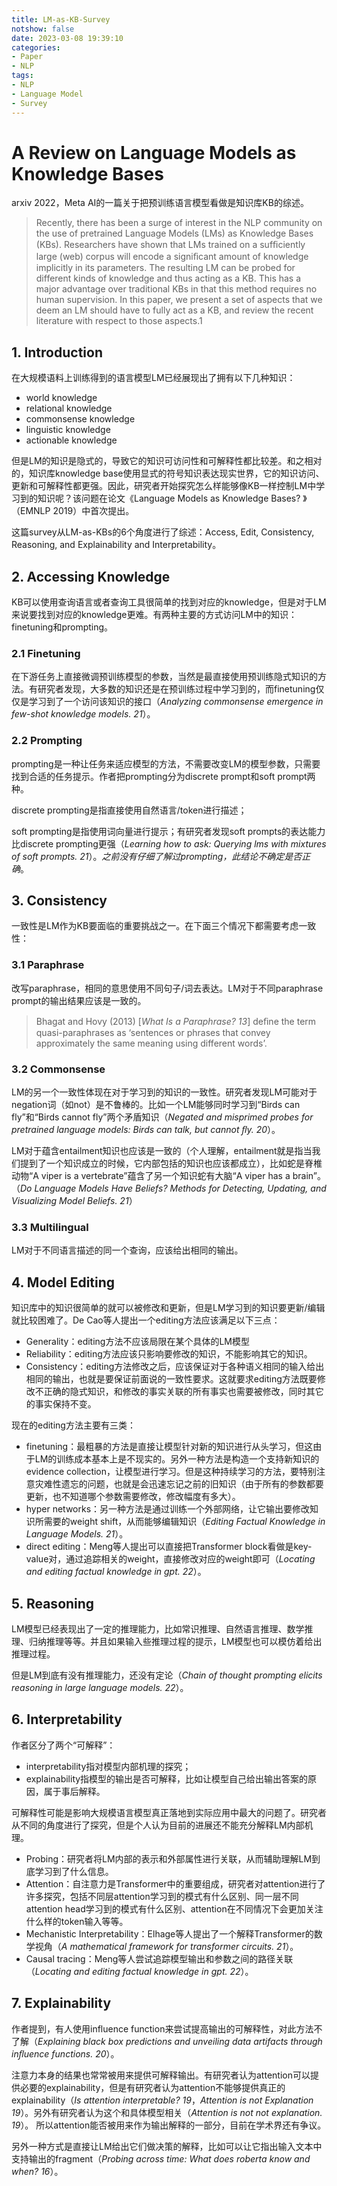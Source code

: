 ```yaml
---
title: LM-as-KB-Survey
notshow: false
date: 2023-03-08 19:39:10
categories:
- Paper
- NLP
tags:
- NLP
- Language Model
- Survey
---
```


# A Review on Language Models as Knowledge Bases

arxiv 2022，Meta AI的一篇关于把预训练语言模型看做是知识库KB的综述。

> Recently, there has been a surge of interest in the NLP community on the use of pretrained Language Models (LMs) as Knowledge Bases (KBs). Researchers have shown that LMs trained on a sufﬁciently large (web) corpus will encode a signiﬁcant amount of knowledge implicitly in its parameters. The resulting LM can be probed for different kinds of knowledge and thus acting as a KB. This has a major advantage over traditional KBs in that this method requires no human supervision. In this paper, we present a set of aspects that we deem an LM should have to fully act as a KB, and review the recent literature with respect to those aspects.1

<!--more-->

## 1. Introduction

在大规模语料上训练得到的语言模型LM已经展现出了拥有以下几种知识：

- world knowledge
- relational knowledge
- commonsense knowledge
- linguistic knowledge
- actionable knowledge

但是LM的知识是隐式的，导致它的知识可访问性和可解释性都比较差。和之相对的，知识库knowledge base使用显式的符号知识表达现实世界，它的知识访问、更新和可解释性都更强。因此，研究者开始探究怎么样能够像KB一样控制LM中学习到的知识呢？该问题在论文《Language Models as Knowledge Bases? 》（EMNLP 2019）中首次提出。

这篇survey从LM-as-KBs的6个角度进行了综述：Access, Edit, Consistency, Reasoning, and Explainability and Interpretability。

## 2. Accessing Knowledge

KB可以使用查询语言或者查询工具很简单的找到对应的knowledge，但是对于LM来说要找到对应的knowledge更难。有两种主要的方式访问LM中的知识：finetuning和prompting。

### 2.1 Finetuning

在下游任务上直接微调预训练模型的参数，当然是最直接使用预训练隐式知识的方法。有研究者发现，大多数的知识还是在预训练过程中学习到的，而finetuning仅仅是学习到了一个访问该知识的接口（*Analyzing commonsense emergence in few-shot knowledge models. 21*）。

### 2.2 Prompting

prompting是一种让任务来适应模型的方法，不需要改变LM的模型参数，只需要找到合适的任务提示。作者把prompting分为discrete prompt和soft prompt两种。

discrete prompting是指直接使用自然语言/token进行描述；

soft prompting是指使用词向量进行提示；有研究者发现soft prompts的表达能力比discrete prompting更强（*Learning how to ask: Querying lms with mixtures of soft prompts. 21*）。*之前没有仔细了解过prompting，此结论不确定是否正确*。

## 3. Consistency

一致性是LM作为KB要面临的重要挑战之一。在下面三个情况下都需要考虑一致性：

### 3.1 Paraphrase

改写paraphrase，相同的意思使用不同句子/词去表达。LM对于不同paraphrase prompt的输出结果应该是一致的。

> Bhagat and Hovy (2013) [*What Is a Paraphrase? 13*] deﬁne the term quasi-paraphrases as ‘sentences or phrases that convey approximately the same meaning using different words’.

### 3.2 Commonsense

LM的另一个一致性体现在对于学习到的知识的一致性。研究者发现LM可能对于negation词（如not）是不鲁棒的。比如一个LM能够同时学习到“Birds can fly”和“Birds cannot fly”两个矛盾知识（*Negated and misprimed probes for pretrained language models: Birds can talk, but cannot ﬂy. 20*）。

LM对于蕴含entailment知识也应该是一致的（个人理解，entailment就是指当我们提到了一个知识成立的时候，它内部包括的知识也应该都成立），比如蛇是脊椎动物“A viper is a vertebrate”蕴含了另一个知识蛇有大脑“A viper has a brain”。（*Do Language Models Have Beliefs? Methods for Detecting, Updating, and Visualizing Model Beliefs. 21*）

### 3.3 Multilingual

LM对于不同语言描述的同一个查询，应该给出相同的输出。

## 4. Model Editing

知识库中的知识很简单的就可以被修改和更新，但是LM学习到的知识要更新/编辑就比较困难了。De Cao等人提出一个editing方法应该满足以下三点：

- Generality：editing方法不应该局限在某个具体的LM模型
- Reliability：editing方法应该只影响要修改的知识，不能影响其它的知识。
- Consistency：editing方法修改之后，应该保证对于各种语义相同的输入给出相同的输出，也就是要保证前面说的一致性要求。这就要求editing方法既要修改不正确的隐式知识，和修改的事实关联的所有事实也需要被修改，同时其它的事实保持不变。

现在的editing方法主要有三类：

- finetuning：最粗暴的方法是直接让模型针对新的知识进行从头学习，但这由于LM的训练成本基本上是不现实的。另外一种方法是构造一个支持新知识的evidence collection，让模型进行学习。但是这种持续学习的方法，要特别注意灾难性遗忘的问题，也就是会迅速忘记之前的旧知识（由于所有的参数都要更新，也不知道哪个参数需要修改，修改幅度有多大）。
- hyper networks：另一种方法是通过训练一个外部网络，让它输出要修改知识所需要的weight shift，从而能够编辑知识（*Editing Factual Knowledge in Language Models. 21*）。
- direct editing：Meng等人提出可以直接把Transformer block看做是key-value对，通过追踪相关的weight，直接修改对应的weight即可（*Locating and editing factual knowledge in gpt. 22*）。

## 5. Reasoning

LM模型已经表现出了一定的推理能力，比如常识推理、自然语言推理、数学推理、归纳推理等等。并且如果输入些推理过程的提示，LM模型也可以模仿着给出推理过程。

但是LM到底有没有推理能力，还没有定论（*Chain of thought prompting elicits reasoning in large language models. 22*）。

## 6. Interpretability

作者区分了两个“可解释”：

- interpretability指对模型内部机理的探究；
- explainability指模型的输出是否可解释，比如让模型自己给出输出答案的原因，属于事后解释。

可解释性可能是影响大规模语言模型真正落地到实际应用中最大的问题了。研究者从不同的角度进行了探究，但是个人认为目前的进展还不能充分解释LM内部机理。

- Probing：研究者将LM内部的表示和外部属性进行关联，从而辅助理解LM到底学习到了什么信息。
- Attention：自注意力是Transformer中的重要组成，研究者对attention进行了许多探究，包括不同层attention学习到的模式有什么区别、同一层不同attention head学习到的模式有什么区别、attention在不同情况下会更加关注什么样的token输入等等。
- Mechanistic Interpretability：Elhage等人提出了一个解释Transformer的数学视角（*A mathematical framework for transformer circuits. 21*）。
- Causal tracing：Meng等人尝试追踪模型输出和参数之间的路径关联（*Locating and editing factual knowledge in gpt. 22*）。

## 7.  Explainability

作者提到，有人使用influence function来尝试提高输出的可解释性，对此方法不了解（*Explaining black box predictions and unveiling data artifacts through inﬂuence functions. 20*）。

注意力本身的结果也常常被用来提供可解释输出。有研究者认为attention可以提供必要的explainability，但是有研究者认为attention不能够提供真正的explainability（*Is attention interpretable? 19*，*Attention is not Explanation 19*）。另外有研究者认为这个和具体模型相关（*Attention is not not explanation. 19*）。
所以attention能否被用来作为输出解释的一部分，目前在学术界还有争议。

另外一种方式是直接让LM给出它们做决策的解释，比如可以让它指出输入文本中支持输出的fragment（*Probing across time: What does roberta know and when? 16*）。
